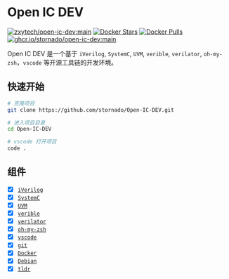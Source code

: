 <!--
 Copyright 2023 仲夏叶.
 SPDX-License-Identifier: MIT
-->

# Open IC DEV

[![zxytech/open-ic-dev:main](https://github.com/stornado/Open-IC-DEV/actions/workflows/docker-publish.yml/badge.svg)](https://github.com/stornado/Open-IC-DEV/actions/workflows/docker-publish.yml)
[![Docker Stars](https://img.shields.io/docker/stars/zxytech/open-ic-dev.svg)](https://hub.docker.com/r/zxytech/open-ic-dev/)
[![Docker Pulls](https://img.shields.io/docker/pulls/zxytech/open-ic-dev.svg)](https://hub.docker.com/r/zxytech/open-ic-dev/)
[![ghcr.io/stornado/open-ic-dev:main](https://github.com/stornado/Open-IC-DEV/actions/workflows/docker-github-publish.yml/badge.svg)](https://github.com/stornado/Open-IC-DEV/actions/workflows/docker-github-publish.yml)


Open IC DEV 是一个基于 `iVerilog`, `SystemC`, `UVM`, `verible`, `verilator`, `oh-my-zsh`，`vscode` 等开源工具链的开发环境。

## 快速开始

```bash
# 克隆项目
git clone https://github.com/stornado/Open-IC-DEV.git

# 进入项目目录
cd Open-IC-DEV

# vscode 打开项目
code .
```

## 组件

- [x] [`iVerilog`](https://github.com/steveicarus/iverilog)
- [x] [`SystemC`](https://github.com/accellera-official/systemc)
- [x] [`UVM`](https://github.com/accellera-official/uvm-core)
- [x] [`verible`](https://github.com/google/verible)
- [x] [`verilator`](https://github.com/verilator/verilator)
- [x] [`oh-my-zsh`](https://github.com/ohmyzsh/ohmyzsh)
- [x] [`vscode`](https://code.visualstudio.com)
- [x] [`git`](https://git-scm.com/)
- [x] [`Docker`](https://www.docker.com/products/docker-desktop/)
- [x] [`Debian`](https://www.debian.org/index.zh-cn.html)
- [x] [`tldr`](https://github.com/tldr-pages/tldr)